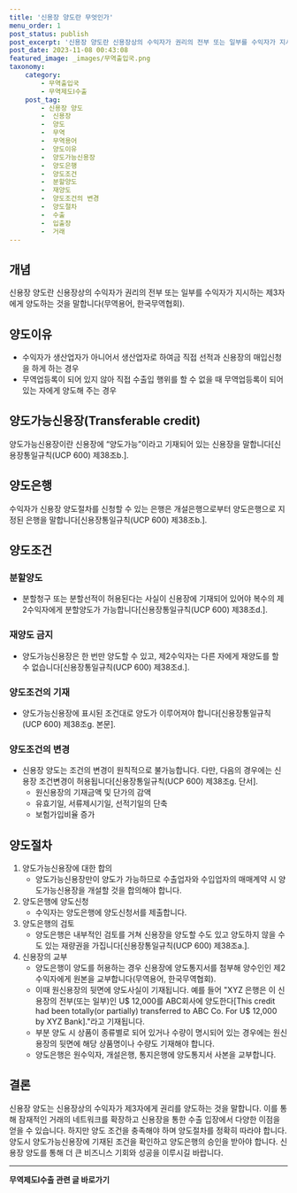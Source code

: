 ```yaml
---
title: '신용장 양도란 무엇인가'
menu_order: 1
post_status: publish
post_excerpt: '신용장 양도란 신용장상의 수익자가 권리의 전부 또는 일부를 수익자가 지시하는 제3자에게 양도하는 것을 말합니다 무역용어, 한국무역협회 .'
post_date: 2023-11-08 00:43:08
featured_image: _images/무역출입국.png
taxonomy:
    category:
        - 무역출입국
        - 무역제도Ⅰ수출
    post_tag:
        - 신용장 양도
        -  신용장
        -  양도
        -  무역
        -  무역용어
        -  양도이유
        -  양도가능신용장
        -  양도은행
        -  양도조건
        -  분할양도
        -  재양도
        -  양도조건의 변경
        -  양도절차
        -  수출
        -  입출장
        -  거래
---
```



## 개념
신용장 양도란 신용장상의 수익자가 권리의 전부 또는 일부를 수익자가 지시하는 제3자에게 양도하는 것을 말합니다(무역용어, 한국무역협회).

## 양도이유
- 수익자가 생산업자가 아니어서 생산업자로 하여금 직접 선적과 신용장의 매입신청을 하게 하는 경우
- 무역업등록이 되어 있지 않아 직접 수출입 행위를 할 수 없을 때 무역업등록이 되어 있는 자에게 양도해 주는 경우

## 양도가능신용장(Transferable credit)
양도가능신용장이란 신용장에 “양도가능”이라고 기재되어 있는 신용장을 말합니다[신용장통일규칙(UCP 600) 제38조b.].

## 양도은행
수익자가 신용장 양도절차를 신청할 수 있는 은행은 개설은행으로부터 양도은행으로 지정된 은행을 말합니다[신용장통일규칙(UCP 600) 제38조b.].

## 양도조건
### 분할양도
- 분할청구 또는 분할선적이 허용된다는 사실이 신용장에 기재되어 있어야 복수의 제2수익자에게 분할양도가 가능합니다[신용장통일규칙(UCP 600) 제38조d.].
### 재양도 금지
- 양도가능신용장은 한 번만 양도할 수 있고, 제2수익자는 다른 자에게 재양도를 할 수 없습니다[신용장통일규칙(UCP 600) 제38조d.].
### 양도조건의 기재
- 양도가능신용장에 표시된 조건대로 양도가 이루어져야 합니다[신용장통일규칙(UCP 600) 제38조g. 본문].
### 양도조건의 변경
- 신용장 양도는 조건의 변경이 원칙적으로 불가능합니다. 다만, 다음의 경우에는 신용장 조건변경이 허용됩니다[신용장통일규칙(UCP 600) 제38조g. 단서].
  - 원신용장의 기재금액 및 단가의 감액
  - 유효기일, 서류제시기일, 선적기일의 단축
  - 보험가입비율 증가

## 양도절차
1. 양도가능신용장에 대한 합의
   - 양도가능신용장만이 양도가 가능하므로 수출업자와 수입업자의 매매계약 시 양도가능신용장을 개설할 것을 합의해야 합니다.
2. 양도은행에 양도신청
   - 수익자는 양도은행에 양도신청서를 제출합니다.
3. 양도은행의 검토
   - 양도은행은 내부적인 검토를 거쳐 신용장을 양도할 수도 있고 양도하지 않을 수도 있는 재량권을 가집니다[신용장통일규칙(UCP 600) 제38조a.].
4. 신용장의 교부
   - 양도은행이 양도를 허용하는 경우 신용장에 양도통지서를 첨부해 양수인인 제2수익자에게 원본을 교부합니다(무역용어, 한국무역협회).
   - 이때 원신용장의 뒷면에 양도사실이 기재됩니다. 예를 들어 "XYZ 은행은 이 신용장의 전부(또는 일부)인 U$ 12,000를 ABC회사에 양도한다[This credit had been totally(or partially) transferred to ABC Co. For U$ 12,000 by XYZ Bank]."라고 기재됩니다.
   - 부분 양도 시 상품이 종류별로 되어 있거나 수량이 명시되어 있는 경우에는 원신용장의 뒷면에 해당 상품명이나 수량도 기재해야 합니다.
   - 양도은행은 원수익자, 개설은행, 통지은행에 양도통지서 사본을 교부합니다.

## 결론
신용장 양도는 신용장상의 수익자가 제3자에게 권리를 양도하는 것을 말합니다. 이를 통해 잠재적인 거래의 네트워크를 확장하고 신용장을 통한 수출 입장에서 다양한 이점을 얻을 수 있습니다. 하지만 양도 조건을 충족해야 하며 양도절차를 정확히 따라야 합니다. 양도시 양도가능신용장에 기재된 조건을 확인하고 양도은행의 승인을 받아야 합니다. 신용장 양도를 통해 더 큰 비즈니스 기회와 성공을 이루시길 바랍니다.
<!-- wp:separator -->
<hr class="wp-block-separator has-alpha-channel-opacity"/>
<!-- /wp:separator -->

<!-- wp:group {"backgroundColor":"base","layout":{"type":"constrained"}} -->
<div class="wp-block-group has-base-background-color has-background"><!-- wp:paragraph {"align":"center","fontSize":"medium"} -->
<p class="has-text-align-center has-large-font-size"><strong>무역제도Ⅰ수출 관련 글 바로가기</strong></p>
<!-- /wp:paragraph -->


<!-- wp:latest-posts
{"categories":[{"id":14332,"count":19,"description":"","link":"https://uknowlaw.com/category/%eb%ac%b4%ec%97%ad%ec%a0%9c%eb%8f%84%e2%85%b0%ec%88%98%ec%b6%9c/","name":"무역제도Ⅰ수출","slug":"무역제도Ⅰ수출","taxonomy":"category","parent":0,"meta":[],"_links":{"self":[{"href":"https://uknowlaw.com/wp-json/wp/v2/categories/14332"}],"collection":[{"href":"https://uknowlaw.com/wp-json/wp/v2/categories"}],"about":[{"href":"https://uknowlaw.com/wp-json/wp/v2/taxonomies/category"}],"wp:post_type":[{"href":"https://uknowlaw.com/wp-json/wp/v2/posts?categories=14332"}],"curies":[{"name":"wp","href":"https://api.w.org/{rel}","templated":true}]}}],"postsToShow":100,"excerptLength":28,"postLayout":"grid","columns":2,"featuredImageAlign":"left","featuredImageSizeSlug":"large","fontSize":"small"} /--></div>
<!-- /wp:group -->